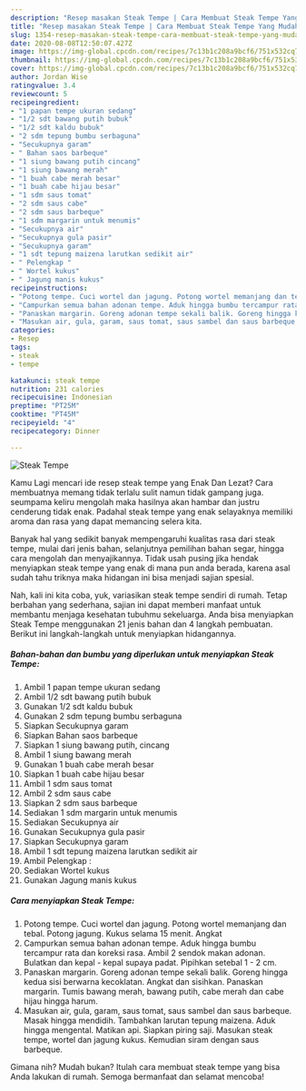 ```yaml
---
description: "Resep masakan Steak Tempe | Cara Membuat Steak Tempe Yang Mudah Dan Praktis"
title: "Resep masakan Steak Tempe | Cara Membuat Steak Tempe Yang Mudah Dan Praktis"
slug: 1354-resep-masakan-steak-tempe-cara-membuat-steak-tempe-yang-mudah-dan-praktis
date: 2020-08-08T12:50:07.427Z
image: https://img-global.cpcdn.com/recipes/7c13b1c208a9bcf6/751x532cq70/steak-tempe-foto-resep-utama.jpg
thumbnail: https://img-global.cpcdn.com/recipes/7c13b1c208a9bcf6/751x532cq70/steak-tempe-foto-resep-utama.jpg
cover: https://img-global.cpcdn.com/recipes/7c13b1c208a9bcf6/751x532cq70/steak-tempe-foto-resep-utama.jpg
author: Jordan Wise
ratingvalue: 3.4
reviewcount: 5
recipeingredient:
- "1 papan tempe ukuran sedang"
- "1/2 sdt bawang putih bubuk"
- "1/2 sdt kaldu bubuk"
- "2 sdm tepung bumbu serbaguna"
- "Secukupnya garam"
- " Bahan saos barbeque"
- "1 siung bawang putih cincang"
- "1 siung bawang merah"
- "1 buah cabe merah besar"
- "1 buah cabe hijau besar"
- "1 sdm saus tomat"
- "2 sdm saus cabe"
- "2 sdm saus barbeque"
- "1 sdm margarin untuk menumis"
- "Secukupnya air"
- "Secukupnya gula pasir"
- "Secukupnya garam"
- "1 sdt tepung maizena larutkan sedikit air"
- " Pelengkap "
- " Wortel kukus"
- " Jagung manis kukus"
recipeinstructions:
- "Potong tempe. Cuci wortel dan jagung. Potong wortel memanjang dan tebal. Potong jagung. Kukus selama 15 menit. Angkat"
- "Campurkan semua bahan adonan tempe. Aduk hingga bumbu tercampur rata dan koreksi rasa. Ambil 2 sendok makan adonan. Bulatkan dan kepal - kepal supaya padat. Pipihkan setebal 1 - 2 cm."
- "Panaskan margarin. Goreng adonan tempe sekali balik. Goreng hingga kedua sisi berwarna kecoklatan. Angkat dan sisihkan. Panaskan margarin. Tumis bawang merah, bawang putih, cabe merah dan cabe hijau hingga harum."
- "Masukan air, gula, garam, saus tomat, saus sambel dan saus barbeque. Masak hingga mendidih. Tambahkan larutan tepung maizena. Aduk hingga mengental. Matikan api. Siapkan piring saji. Masukan steak tempe, wortel dan jagung kukus. Kemudian siram dengan saus barbeque."
categories:
- Resep
tags:
- steak
- tempe

katakunci: steak tempe 
nutrition: 231 calories
recipecuisine: Indonesian
preptime: "PT25M"
cooktime: "PT45M"
recipeyield: "4"
recipecategory: Dinner

---
```



![Steak Tempe](https://img-global.cpcdn.com/recipes/7c13b1c208a9bcf6/751x532cq70/steak-tempe-foto-resep-utama.jpg)

Kamu Lagi mencari ide resep steak tempe yang Enak Dan Lezat? Cara membuatnya memang tidak terlalu sulit namun tidak gampang juga. seumpama keliru mengolah maka hasilnya akan hambar dan justru cenderung tidak enak. Padahal steak tempe yang enak selayaknya memiliki aroma dan rasa yang dapat memancing selera kita.

Banyak hal yang sedikit banyak mempengaruhi kualitas rasa dari steak tempe, mulai dari jenis bahan, selanjutnya pemilihan bahan segar, hingga cara mengolah dan menyajikannya. Tidak usah pusing jika hendak menyiapkan steak tempe yang enak di mana pun anda berada, karena asal sudah tahu triknya maka hidangan ini bisa menjadi sajian spesial.




Nah, kali ini kita coba, yuk, variasikan steak tempe sendiri di rumah. Tetap berbahan yang sederhana, sajian ini dapat memberi manfaat untuk membantu menjaga kesehatan tubuhmu sekeluarga. Anda bisa menyiapkan Steak Tempe menggunakan 21 jenis bahan dan 4 langkah pembuatan. Berikut ini langkah-langkah untuk menyiapkan hidangannya.

<!--inarticleads1-->

##### Bahan-bahan dan bumbu yang diperlukan untuk menyiapkan Steak Tempe:

1. Ambil 1 papan tempe ukuran sedang
1. Ambil 1/2 sdt bawang putih bubuk
1. Gunakan 1/2 sdt kaldu bubuk
1. Gunakan 2 sdm tepung bumbu serbaguna
1. Siapkan Secukupnya garam
1. Siapkan  Bahan saos barbeque
1. Siapkan 1 siung bawang putih, cincang
1. Ambil 1 siung bawang merah
1. Gunakan 1 buah cabe merah besar
1. Siapkan 1 buah cabe hijau besar
1. Ambil 1 sdm saus tomat
1. Ambil 2 sdm saus cabe
1. Siapkan 2 sdm saus barbeque
1. Sediakan 1 sdm margarin untuk menumis
1. Sediakan Secukupnya air
1. Gunakan Secukupnya gula pasir
1. Siapkan Secukupnya garam
1. Ambil 1 sdt tepung maizena larutkan sedikit air
1. Ambil  Pelengkap :
1. Sediakan  Wortel kukus
1. Gunakan  Jagung manis kukus




<!--inarticleads2-->

##### Cara menyiapkan Steak Tempe:

1. Potong tempe. Cuci wortel dan jagung. Potong wortel memanjang dan tebal. Potong jagung. Kukus selama 15 menit. Angkat
1. Campurkan semua bahan adonan tempe. Aduk hingga bumbu tercampur rata dan koreksi rasa. Ambil 2 sendok makan adonan. Bulatkan dan kepal - kepal supaya padat. Pipihkan setebal 1 - 2 cm.
1. Panaskan margarin. Goreng adonan tempe sekali balik. Goreng hingga kedua sisi berwarna kecoklatan. Angkat dan sisihkan. Panaskan margarin. Tumis bawang merah, bawang putih, cabe merah dan cabe hijau hingga harum.
1. Masukan air, gula, garam, saus tomat, saus sambel dan saus barbeque. Masak hingga mendidih. Tambahkan larutan tepung maizena. Aduk hingga mengental. Matikan api. Siapkan piring saji. Masukan steak tempe, wortel dan jagung kukus. Kemudian siram dengan saus barbeque.




Gimana nih? Mudah bukan? Itulah cara membuat steak tempe yang bisa Anda lakukan di rumah. Semoga bermanfaat dan selamat mencoba!
